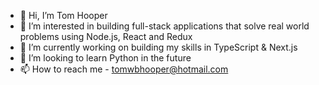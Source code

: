- 👋 Hi, I’m Tom Hooper
- 👀 I’m interested in building full-stack applications that solve real world problems using Node.js, React and Redux
- 🌱 I’m currently working on building my skills in TypeScript & Next.js
- 💞️ I’m looking to learn Python in the future
- 📫 How to reach me - tomwbhooper@hotmail.com

<!---
tom-hooper-91/tom-hooper-91 is a ✨ special ✨ repository because its `README.md` (this file) appears on your GitHub profile.
You can click the Preview link to take a look at your changes.
--->
